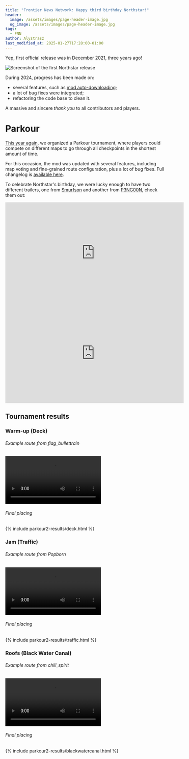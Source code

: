 ```yaml
---
title: "Frontier News Network: Happy third birthday Northstar!"
header:
  image: /assets/images/page-header-image.jpg
  og_image: /assets/images/page-header-image.jpg
tags:
  - FNN
author: Alystrasz
last_modified_at: 2025-01-27T17:28:00-01:00
---
```


Yep, first official release was in December 2021, three years ago!

<img src="{{ 'assets/images/posts/two-years/first-release-github.png' | relative_url }}" alt="Screenshot of the first Northstar release" />

During 2024, progress has been made on:
* several features, such as [mod auto-downloading](/blog/mad-update/);
* a lot of bug fixes were integrated;
* refactoring the code base to clean it.

A massive and sincere *thank you* to all contributors and players.

# Parkour

[This year again](/blog/parkour-tournament/), we organized a Parkour tournament, where players could compete on different maps to go through all checkpoints in the shortest amount of time.

For this occasion, the mod was updated with several features, including map voting and fine-grained route configuration, plus a lot of bug fixes.
Full changelog is [available here](https://github.com/Alystrasz/Alystrasz.Parkour/blob/main/CHANGELOG.md).

To celebrate Northstar's birthday, we were lucky enough to have two different trailers, one from [Smurfson](https://www.youtube.com/@Smurfson) and another from [P3NG00N](https://www.youtube.com/@P3NG00Nlol), check them out:

<iframe width="560" height="315" src="https://www.youtube-nocookie.com/embed/jMME2ngNfRg" title="YouTube video player" frameborder="0" allow="accelerometer; autoplay; clipboard-write; encrypted-media; gyroscope; picture-in-picture; web-share" allowfullscreen></iframe>

<iframe width="560" height="315" src="https://www.youtube-nocookie.com/embed/BUahnN_UKRc" title="YouTube video player" frameborder="0" allow="accelerometer; autoplay; clipboard-write; encrypted-media; gyroscope; picture-in-picture; web-share" allowfullscreen></iframe>


## Tournament results

<style>
table {
    max-height: 500px;
}

#header {
    position: sticky;
    top: 0;
    background: #20263c;
}

th, td {
    text-align: center;
}

tbody {
    width: 100%;
    display: inline-table;
}
</style>


### Warm-up (Deck)

###### Example route from *flag_bullettrain*

<video controls style="max-width: 100%">
    <source src="{{ 'assets/video/posts/parkour2/flagbullettrain_deck_15.87.mp4' | relative_url }}"
      type="video/webm"
    >
    Sorry, your browser doesn't support embedded videos.
</video>

###### Final placing

{% include parkour2-results/deck.html %}


### Jam (Traffic)

###### Example route from *Popborn*

<video controls style="max-width: 100%">
    <source src="{{ 'assets/video/posts/parkour2/popborn_traffic_11.08.mp4' | relative_url }}"
      type="video/webm"
    >
    Sorry, your browser doesn't support embedded videos.
</video>

###### Final placing

{% include parkour2-results/traffic.html %}


### Roofs (Black Water Canal)

###### Example route from *chill_spirit*

<video controls style="max-width: 100%">
    <source src="{{ 'assets/video/posts/parkour2/chillspirit_blackwatercanal_15.15.mp4' | relative_url }}"
      type="video/webm"
    >
    Sorry, your browser doesn't support embedded videos.
</video>

###### Final placing

{% include parkour2-results/blackwatercanal.html %}

